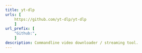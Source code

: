 ```yaml
---
title: yt-dlp
urls: [
    https://github.com/yt-dlp/yt-dlp
    ]
url_prefix: [
    "Github:", 
    ]
description: Commandline video downloader / streaming tool.
---
```

